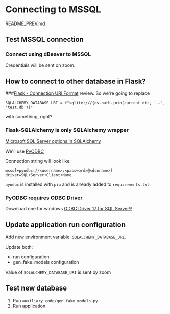 # Connecting to MSSQL

[README_PREV.md](./README_PREV.md)

## Test MSSQL connection

### Connect using dBeaver to MSSQL
Credentials will be sent on zoom.

## How to connect to other database in Flask?

###[Flask - Connection URI Format][] review.
So we're going to replace
```
SQLALCHEMY_DATABASE_URI = f"sqlite:///{os.path.join(current_dir, '..', 'test.db')}"
```
with something, right?

### Flask-SQLAlchemy is only SQLAlchemy wrapper
[Microsoft SQL Server options in SQLAlchemy][]

We'll use [PyODBC][]

Connection string will look like:
```
mssql+pyodbc://<username>:<password>@<dsnname>?driver=SQL+Server+Client+Name
```
`pyodbc` is installed with `pip` and is already added to `requirements.txt`.

### PyODBC requires ODBC Driver
Download one for windows [ODBC Driver 17 for SQL Server®][]

## Update application run configuration
Add new environment variable: `SQLALCHEMY_DATABASE_URI`.

Update both:
* run configuration
* gen_fake_models configuration

Value of `SQLALCHEMY_DATABASE_URI` is sent by zoom

## Test new database
1. Run `auxiliary_code/gen_fake_models.py`
1. Run application

[Flask - Connection URI Format]: https://flask-sqlalchemy.palletsprojects.com/en/2.x/config/#connection-uri-format
[Microsoft SQL Server options in SQLAlchemy]: https://docs.sqlalchemy.org/en/14/dialects/mssql.html
[PyODBC]: https://docs.sqlalchemy.org/en/14/dialects/mssql.html
[ODBC Driver 17 for SQL Server®]: https://www.microsoft.com/en-us/download/details.aspx?id=56567



